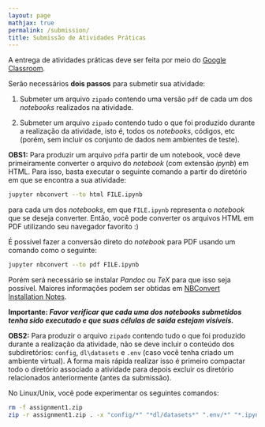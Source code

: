 ```yaml
---
layout: page
mathjax: true
permalink: /submission/
title: Submissão de Atividades Práticas
---
```


A entrega de atividades práticas deve ser feita por meio do [Google Classroom](https://classroom.google.com/c/MTI4NDc5MjEwNTBa).

Serão necessários **dois passos** para submetir sua atividade:

1. Submeter um arquivo `zipado` contendo uma versão `pdf` de cada um dos *notebooks* realizados na atividade.

2. Submeter um arquivo `zipado` contendo tudo o que foi produzido durante a realização da atividade, isto é, todos os *notebooks*, códigos, etc (porém, sem incluir os conjunto de dados nem ambientes de teste).

**OBS1:** Para produzir um arquivo `pdf`a partir de um notebook, você 
deve primeiramente converter o arquivo do *notebook* (com extensão _ipynb_) 
em HTML. Para isso, basta executar o seguinte comando a partir do diretório
em que se encontra a sua atividade:

```bash
jupyter nbconvert --to html FILE.ipynb
```
para cada um dos *notebooks*, em que `FILE.ipynb` representa o *notebook* 
que se deseja converter. Então, você pode converter os arquivos HTML em 
PDF utilizando seu navegador favorito :) 

É possível fazer a conversão direto do *notebook* para PDF usando um
comando como o seguinte:

```bash
jupyter nbconvert --to pdf FILE.ipynb
```
Porém será necessário se instalar *Pandoc* ou *TeX* para que isso seja 
possível. Maiores informações podem ser obtidas em [NBConvert Installation Notes](https://nbconvert.readthedocs.io/en/latest/install.html).

**Importante: _Favor verificar que cada uma dos notebooks submetidos tenha 
sido executado e que suas células de saída estejam visíveis._**


**OBS2:** Para produzir o arquivo `zipado` contendo tudo o que 
foi produzido durante a realização da atividade, não se deve incluir
o conteúdo dos subdiretórios: `config`, `dl\datasets` e `.env` (caso você 
tenha criado um ambiente virtual). A forma mais rápida realizar 
isso é primeiro compactar todo o diretório associado a atividade para depois
excluir os diretório relacionados anteriormente (antes da submissão).

No Linux/Unix, você pode experimentar os seguintes comandos:

```bash
rm -f assignment1.zip 
zip -r assignment1.zip . -x "config/*" "*dl/datasets*" ".env/*" "*.ipynb_checkpoints*"
```
